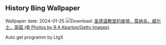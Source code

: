 ## History Bing Wallpaper
Wallpaper date: 2024-01-25
![](https://www.bing.com/th?id=OHR.DwynwensDay_ZH-CN1768649253_UHD.jpg&w=1000)Download: [圣德温教堂的废墟，莫纳岛，威尔士，英国 (© Photos by R A Kearton/Getty Images)](https://www.bing.com/th?id=OHR.DwynwensDay_ZH-CN1768649253_UHD.jpg)

Auto get programm by LtgX
